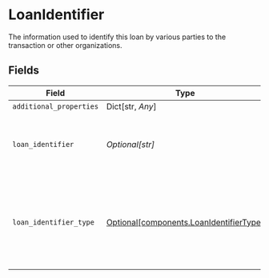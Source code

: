 # LoanIdentifier

The information used to identify this loan by various parties to the transaction or other organizations.


## Fields

| Field                                                                                | Type                                                                                 | Required                                                                             | Description                                                                          |
| ------------------------------------------------------------------------------------ | ------------------------------------------------------------------------------------ | ------------------------------------------------------------------------------------ | ------------------------------------------------------------------------------------ |
| `additional_properties`                                                              | Dict[str, *Any*]                                                                     | :heavy_minus_sign:                                                                   | N/A                                                                                  |
| `loan_identifier`                                                                    | *Optional[str]*                                                                      | :heavy_check_mark:                                                                   | The value of the identifier for the specified type.                                  |
| `loan_identifier_type`                                                               | [Optional[components.LoanIdentifierType]](../../models/shared/loanidentifiertype.md) | :heavy_check_mark:                                                                   | A value from a MISMO prescribed list that specifies the type of loan identifier.     |